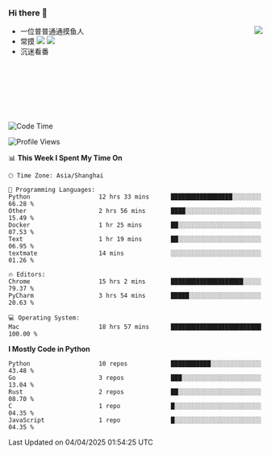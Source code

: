 ### Hi there 👋


<a href="https://github.com/yanlc39">
  <img align="right" src="https://github-readme-stats.vercel.app/api?username=yanlc39&show_icons=true&hide_border=true&icon_color=586069&title_color=a0a9af">
</a>

- 一位普普通通摸鱼人
- 常摸 ![](https://img.shields.io/badge/-Python-3e74a2?style=flat-square&logo=Python&logoColor=fff) ![](https://img.shields.io/badge/-C%2B%2B-brightgreen?style=flat-square)
- 沉迷看番



<br><br><br><br><br><br>


<!--START_SECTION:waka-->
![Code Time](http://img.shields.io/badge/Code%20Time-1%2C039%20hrs%2028%20mins-blue)

![Profile Views](http://img.shields.io/badge/Profile%20Views-0-blue)

📊 **This Week I Spent My Time On** 

```text
🕑︎ Time Zone: Asia/Shanghai

💬 Programming Languages: 
Python                   12 hrs 33 mins      █████████████████░░░░░░░░   66.28 % 
Other                    2 hrs 56 mins       ████░░░░░░░░░░░░░░░░░░░░░   15.49 % 
Docker                   1 hr 25 mins        ██░░░░░░░░░░░░░░░░░░░░░░░   07.53 % 
Text                     1 hr 19 mins        ██░░░░░░░░░░░░░░░░░░░░░░░   06.95 % 
textmate                 14 mins             ░░░░░░░░░░░░░░░░░░░░░░░░░   01.26 % 

🔥 Editors: 
Chrome                   15 hrs 2 mins       ████████████████████░░░░░   79.37 % 
PyCharm                  3 hrs 54 mins       █████░░░░░░░░░░░░░░░░░░░░   20.63 % 

💻 Operating System: 
Mac                      18 hrs 57 mins      █████████████████████████   100.00 % 
```

**I Mostly Code in Python** 

```text
Python                   10 repos            ███████████░░░░░░░░░░░░░░   43.48 % 
Go                       3 repos             ███░░░░░░░░░░░░░░░░░░░░░░   13.04 % 
Rust                     2 repos             ██░░░░░░░░░░░░░░░░░░░░░░░   08.70 % 
C                        1 repo              █░░░░░░░░░░░░░░░░░░░░░░░░   04.35 % 
JavaScript               1 repo              █░░░░░░░░░░░░░░░░░░░░░░░░   04.35 % 
```




 Last Updated on 04/04/2025 01:54:25 UTC
<!--END_SECTION:waka-->

